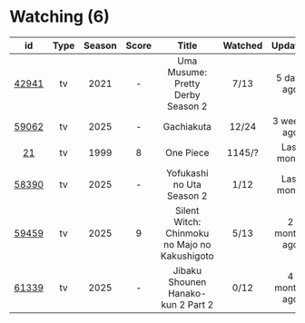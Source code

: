 # Watching (6)

|                      id                      | Type | Season | Score |                     Title                     | Watched |    Updated   | Start Date |
| :------------------------------------------: | :--: | :----: | :---: | :-------------------------------------------: | :-----: | :----------: | :--------: |
| [42941](https://myanimelist.net/anime/42941) |  tv  |  2021  |   -   |       Uma Musume: Pretty Derby Season 2       |   7/13  |  5 days ago  | 10/20/2025 |
| [59062](https://myanimelist.net/anime/59062) |  tv  |  2025  |   -   |                   Gachiakuta                  |  12/24  |  3 weeks ago | 07/07/2025 |
|    [21](https://myanimelist.net/anime/21)    |  tv  |  1999  |   8   |                   One Piece                   |  1145/? |  Last month  | 01/01/2013 |
| [58390](https://myanimelist.net/anime/58390) |  tv  |  2025  |   -   |           Yofukashi no Uta Season 2           |   1/12  |  Last month  | 07/07/2025 |
| [59459](https://myanimelist.net/anime/59459) |  tv  |  2025  |   9   | Silent Witch: Chinmoku no Majo no Kakushigoto |   5/13  | 2 months ago | 07/07/2025 |
| [61339](https://myanimelist.net/anime/61339) |  tv  |  2025  |   -   |       Jibaku Shounen Hanako-kun 2 Part 2      |   0/12  | 4 months ago | 07/07/2025 |